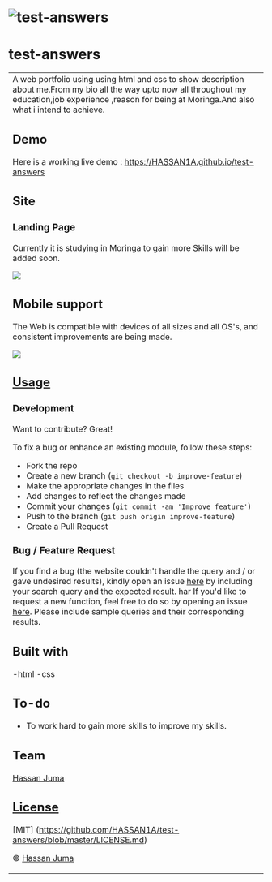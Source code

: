 # ![test-answers](https://HASSAN1A.github.io/)
# test-answers
<table>
<tr>
<td>
  A web portfolio using using html and css to show description about me.From my bio all the way upto now all throughout my education,job experience ,reason for being at Moringa.And also what i intend to achieve.


## Demo
Here is a working live demo :  https://HASSAN1A.github.io/test-answers


## Site

### Landing Page
Currently it is studying in Moringa to gain more Skills  will be added soon.

![](https://HASSAN1A.github.github.io/test-answers)



## Mobile support
The Web is compatible with devices of all sizes and all OS's, and consistent improvements are being made.

![](https://HASSAN1A.github.io/test-answers)




## [Usage](https://HASSAN1A.github.io/test-answers) 

### Development
Want to contribute? Great!

To fix a bug or enhance an existing module, follow these steps:

- Fork the repo
- Create a new branch (`git checkout -b improve-feature`)
- Make the appropriate changes in the files
- Add changes to reflect the changes made
- Commit your changes (`git commit -am 'Improve feature'`)
- Push to the branch (`git push origin improve-feature`)
- Create a Pull Request 

### Bug / Feature Request

If you find a bug (the website couldn't handle the query and / or gave undesired results), kindly open an issue [here](https://github.com/HASSAN1A/WebApp/issues/new) by including your search query and the expected result.
har
If you'd like to request a new function, feel free to do so by opening an issue [here](https://github.com/HASSAN1A//issues/newtest-answers). Please include sample queries and their corresponding results.


## Built with
-html
-css


## To-do
- To work hard to gain more skills to improve my skills.

## Team

[Hassan Juma ](https://github.com/HASSAN1A)

## [License](https://github.com/HASSAN1A/test-answers/blob/master/LICENSE.md)

[MIT] (https://github.com/HASSAN1A/test-answers/blob/master/LICENSE.md)

© [Hassan Juma](https://github.com/HASSAN1A)
